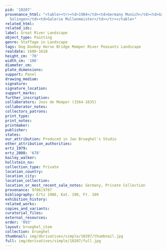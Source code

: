 ```yaml
---
pid: '10207'
provenance_html: "<table><tr><td>1984</td><td>Germany Munich</td><td>Galerie Scheidwimmer</td></tr><tr><td>1984</td><td>Germany
  Solingen</td><td>Galerie Mullenmeister</td></tr></table>"
related_html: 
related_ids: 
label: Great River Landscape
object_type: Painting
genre: Staffage in Landscape
tags: Dog Donkey Horse Bridge Momper River Peasants Landscape
realdate: 1600-1610
height_cm: '70'
width_cm: '106'
diameter_cm: 
plate_dimensions: 
support: Panel
drawing_medium: 
signature: 
signature_location: 
support_marks: 
further_inscription: 
collaborators: Joos de Momper (1564-1635)
collaborator_notes: 
collectors_patrons: 
print_type: 
print_notes: 
printmaker: 
publisher: 
states: 
our_attribution: Produced in Jan Brueghel's Studio
other_attribution_authorities: 
ertz_1979: 
ertz_2008: '678'
bailey_walker: 
hollstein_no: 
collection_type: Private
location_country: 
location_city: 
location_collection: 
location_or_most_recent_sale_notes: Germany, Private Collection
provenance: 9786|9787
bibliography: Ertz 1986, Kat. 190, Ft. 109
exhibition_history: 
related_works: 
copies_and_variants: 
curatorial_files: 
external_resources: 
order: '093'
layout: brueghel_item
collection: brueghel
thumbnail: img/derivatives/simple/10207/thumbnail.jpg
full: img/derivatives/simple/10207/full.jpg
---
```

